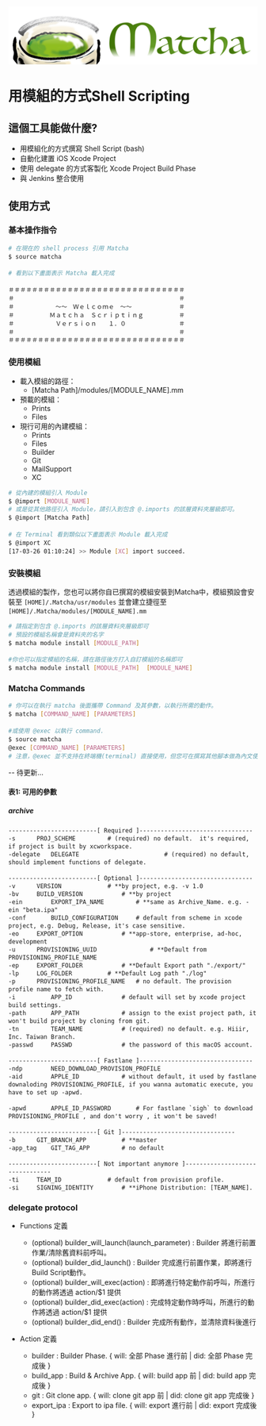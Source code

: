 ![](logo1.jpg)

# 用模組的方式Shell Scripting

## 這個工具能做什麼?    
* 用模組化的方式撰寫 Shell Script (bash)
* 自動化建置 iOS Xcode Project
* 使用 delegate 的方式客製化 Xcode Project Build Phase
* 與 Jenkins 整合使用
 

## 使用方式

### 基本操作指令 

```bash
# 在現在的 shell process 引用 Matcha
$ source matcha 

# 看到以下畫面表示 Matcha 載入完成

＃＃＃＃＃＃＃＃＃＃＃＃＃＃＃＃＃＃＃＃＃＃＃＃＃＃＃＃＃＃
＃　　　　　　　　　　　　　　　　　　　　　　　　　　　　＃
＃　　　　　　　～～　Ｗｅｌｃｏｍｅ　～～　　　　　　　　＃
＃　　　　　　Ｍａｔｃｈａ　Ｓｃｒｉｐｔｉｎｇ　　　　　　＃
＃　　　　　　　Ｖｅｒｓｉｏｎ　　１．０　　　　　　　　　＃
＃　　　　　　　　　　　　　　　　　　　　　　　　　　　　＃
＃＃＃＃＃＃＃＃＃＃＃＃＃＃＃＃＃＃＃＃＃＃＃＃＃＃＃＃＃＃

```

### 使用模組
* 載入模組的路徑：
  * [Matcha Path]/modules/[MODULE_NAME].mm
* 預載的模組：
  * Prints 
  * Files
* 現行可用的內建模組：
  * Prints
  * Files
  * Builder
  * Git
  * MailSupport
  * XC
  
```bash
# 從內建的模組引入 Module
$ @import [MODULE_NAME] 
# 或是從其他路徑引入 Module，請引入到包含 @.imports 的該層資料夾層級即可。
$ @import [Matcha Path]
 
# 在 Terminal 看到類似以下畫面表示 Module 載入完成
$ @import XC
[17-03-26 01:10:24] >> Module [XC] import succeed.
```

### 安裝模組
透過模組的製作，您也可以將你自已撰寫的模組安裝到Matcha中，模組預設會安裝至 `[HOME]/.Matcha/usr/modules` 並會建立捷徑至 `[HOME]/.Matcha/modules/[MODULE_NAME].mm`

```bash
# 請指定到包含 @.imports 的該層資料夾層級即可
# 預設的模組名稱會是資料夾的名字
$ matcha module install [MODULE_PATH] 

#你也可以指定模組的名稱，請在路徑後方打入自訂模組的名稱即可
$ matcha module install [MODULE_PATH]  [MODULE_NAME]
```

### Matcha Commands

```bash
# 你可以在執行 matcha 後面攜帶 Command 及其參數，以執行所需的動作。
$ matcha [COMMAND_NAME] [PARAMETERS]

#或使用 @exec 以執行 command.
$ source matcha
@exec [COMMAND_NAME] [PARAMETERS]
# 注意，@exec 並不支持在終端機(terminal) 直接使用，但您可在撰寫其他腳本做為內文使用。
```

-- 
待更新…

#### 表1: 可用的參數

##### archive
```
-------------------------[ Required ]--------------------------------
-s		PROJ_SCHEME			# (required) no default.  it's required, if project is built by xcworkspace.
-delegate 	DELEGATE                    	# (required) no default, should implement functions of delegate.

-------------------------[ Optional ]--------------------------------
-v		VERSION				# **by project, e.g. -v 1.0
-bv		BUILD_VERSION			# **by project
-ein		EXPORT_IPA_NAME			# **same as Archive_Name. e.g. -ein "beta.ipa"
-conf		BUILD_CONFIGURATION		# default from scheme in xcode project, e.g. Debug, Release, it's case sensitive.
-eo		EXPORT_OPTION			# **app-store, enterprise, ad-hoc, development
-u		PROVISIONING_UUID           	# **Default from PROVISIONING_PROFILE_NAME
-ep		EXPORT_FOLDER			# **Default Export path "./export/"
-lp		LOG_FOLDER			# **Default Log path "./log"
-p		PROVISIONING_PROFILE_NAME	# no default. The provision profile name to fetch with.
-i    		APP_ID				# default will set by xcode project build settings.
-path		APP_PATH			# assign to the exist project path, it won't build project by cloning from git.
-tn   		TEAM_NAME			# (required) no default. e.g. Hiiir, Inc. Taiwan Branch.
-passwd		PASSWD				# the password of this macOS account.

-------------------------[ Fastlane ]--------------------------------
-ndp		NEED_DOWNLOAD_PROVISION_PROFILE
-aid		APPLE_ID			# without default, it used by fastlane downaloding PROVISIONING_PROFILE, if you wanna automatic execute, you have to set up -apwd.

-apwd		APPLE_ID_PASSWORD		# For fastlane `sigh` to download PROVISIONING_PROFILE , and don't worry , it won't be saved!

-------------------------[ Git ]--------------------------------
-b		GIT_BRANCH_APP			# **master
-app_tag	GIT_TAG_APP			# no default

-------------------------[ Not important anymore ]--------------------------------
-ti		TEAM_ID				# default from provision profile.
-si		SIGNING_IDENTITY		# **iPhone Distribution: [TEAM_NAME].
```


### delegate protocol

* Functions 定義
	* (optional) builder_will_launch(launch_parameter) : Builder 將進行前置作業/清除舊資料前呼叫。
	* (optional) builder_did_launch()                  : Builder 完成進行前置作業，即將進行Build Script動作。
	* (optional) builder_will_exec(action)             : 即將進行特定動作前呼叫，所進行的動作將透過 action/$1 提供
	* (optional) builder_did_exec(action)              : 完成特定動作時呼叫，所進行的動作將透過 action/$1 提供
	* (optional) builder_did_end()                     : Builder 完成所有動作，並清除資料後進行

* Action 定義
	* builder     : Builder Phase.        { will: 全部 Phase 進行前 | did: 全部 Phase 完成後 }
	* build_app   : Build & Archive App.  { will: build app 前 | did: build app 完成後 }
	* git         : Git clone app.        { will: clone git app 前 | did: clone git app 完成後 }
	* export_ipa  : Export to ipa file.   { will: export 進行前 | did: export 完成後 }

